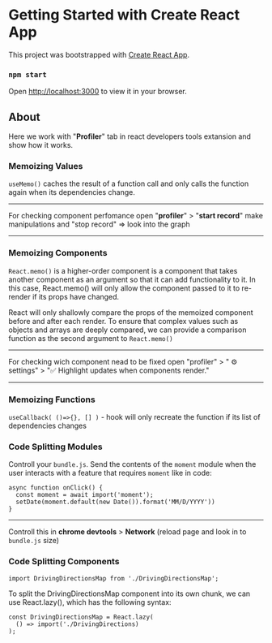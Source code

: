 # Getting Started with Create React App

This project was bootstrapped with [Create React App](https://github.com/facebook/create-react-app).

### `npm start`

Open [http://localhost:3000](http://localhost:3000) to view it in your browser.


## About 

Here we work with "__Profiler__" tab in react developers tools extansion and show how it works. 

### Memoizing Values

`useMemo()` caches the result of a function call and only calls the function again when its dependencies change.

---
For checking component perfomance open "__profiler__" > "__start record__" make manipulations and "stop record" => look into the graph

---

### Memoizing Components

`React.memo()` is a higher-order component is a component that takes another component as an argument so that it can add functionality to it. In this case, React.memo() will only allow the component passed to it to re-render if its props have changed.

React will only shallowly compare the props of the memoized component before and after each render. To ensure that complex values such as objects and arrays are deeply compared, we can provide a comparison function as the second argument to `React.memo()`

---
For checking wich component nead to be fixed open "profiler" > " ⚙ settings" > "✅ Highlight updates when components render." 

---

### Memoizing Functions

`useCallback( ()=>{}, [] )` - hook will only recreate the function if its list of dependencies changes

### Code Splitting Modules 

Controll your `bundle.js`. Send the contents of the `moment` module when the user interacts with a feature that requires `moment` like in code: 
```
async function onClick() {
  const moment = await import('moment');
  setDate(moment.default(new Date()).format('MM/D/YYYY'))
}
```
---
Controll this in __chrome devtools__ > __Network__ (reload page and look in to `bundle.js` size)


### Code Splitting Components 

`import DrivingDirectionsMap from './DrivingDirectionsMap';`

To split the DrivingDirectionsMap component into its own chunk, we can use React.lazy(), which has the following syntax:
```
const DrivingDirectionsMap = React.lazy(
  () => import('./DrivingDirections)
); 
```
